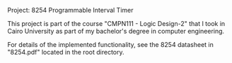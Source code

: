 Project: 8254 Programmable Interval Timer

This project is part of the course "CMPN111 - Logic Design-2" that I took in Cairo University as part of my bachelor's degree in computer engineering.

For details of the implemented functionality, see the 8254 datasheet in "8254.pdf" located in the root directory.
